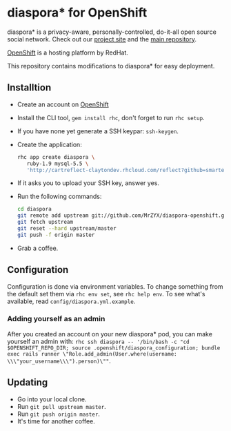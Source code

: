 # diaspora* for OpenShift

diaspora* is a privacy-aware, personally-controlled, do-it-all open source social network. Check out our [project site](https://diasporafoundation.org) and the [main repository](https://github.com/diaspora/diaspora).

[OpenShift](https://openshift.redhat.com/app/) is a hosting platform by RedHat.

This repository contains modifications to diaspora* for easy deployment.

## Installtion

- Create an account on [OpenShift](https://openshift.redhat.com/app/)
- Install the CLI tool, `gem install rhc`, don't forget to run `rhc setup`.
- If you have none yet generate a SSH keypar: `ssh-keygen`.
- Create the application:
  
  ```bash
  rhc app create diaspora \
     ruby-1.9 mysql-5.5 \
     'http://cartreflect-claytondev.rhcloud.com/reflect?github=smarterclayton/openshift-redis-cart'

  ```
  
- If it asks you to upload your SSH key, answer yes.
- Run the following commands:
  
  ```bash
  cd diaspora
  git remote add upstream git://github.com/MrZYX/diaspora-openshift.git
  git fetch upstream
  git reset --hard upstream/master
  git push -f origin master
  ```
  
- Grab a coffee.

## Configuration

Configuration is done via environment variables. To change something
from the default set them via `rhc env set`, see `rhc help env`. To see what's available,
read `config/diaspora.yml.example`.

### Adding yourself as an admin

After you created an account on your new diaspora* pod, you can make
yourself an admin with: `rhc ssh diaspora -- '/bin/bash -c "cd $OPENSHIFT_REPO_DIR; source .openshift/diaspora_configuration; bundle exec rails runner \"Role.add_admin(User.where(username: \\\"your_username\\\").person)\""`.


## Updating

- Go into your local clone.
- Run `git pull upstream master`.
- Run `git push origin master`.
- It's time for another coffee.
